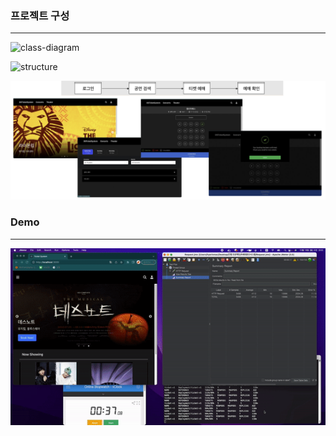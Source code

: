 
### 프로젝트 구성

---
![class-diagram](./class-diagram.png)

![structure](./structure.png)

![flowchart](./flowchart.png)


### Demo

---


![demo](./demo.gif)
